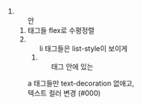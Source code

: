 1.  <ol>안 <li>태그들 flex로 수평정렬
2.  <ol> li 태그들은 list-style이 보이게 
3. <ul> 태그 안에 있는
 a 태그들만 text-decoration 없애고,  
 텍스트 컬러 변경 (#000)